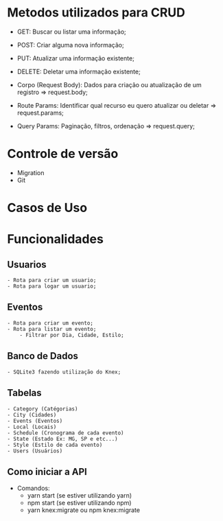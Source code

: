 # Metodos utilizados para CRUD

 - GET: Buscar ou listar uma informação;
 - POST: Criar alguma nova informação;
 - PUT: Atualizar uma informação existente;
 - DELETE: Deletar uma informação existente;

 - Corpo (Request Body): Dados para criação ou atualização de um registro => request.body;
 - Route Params: Identificar qual recurso eu quero atualizar ou deletar => request.params;
 - Query Params: Paginação, filtros, ordenação => request.query;

# Controle de versão
 - Migration
 - Git

# Casos de Uso
# Funcionalidades
## Usuarios

    - Rota para criar um usuario;
    - Rota para logar um usuario;

## Eventos 
    - Rota para criar um evento;
    - Rota para listar um evento;
        - Filtrar por Dia, Cidade, Estilo;

## Banco de Dados
    - SQLite3 fazendo utilização do Knex;

## Tabelas
    - Category (Catégorias)
    - City (Cidades)
    - Events (Eventos)
    - Local (Locais)
    - Schedule (Cronograma de cada evento)
    - State (Estado Ex: MG, SP e etc...)
    - Style (Estilo de cada evento)
    - Users (Usuários)

## Como iniciar a API
  - Comandos:
    - yarn start (se estiver utilizando yarn)
    - npm start (se estiver utilizando npm)
    - yarn knex:migrate ou npm knex:migrate
    